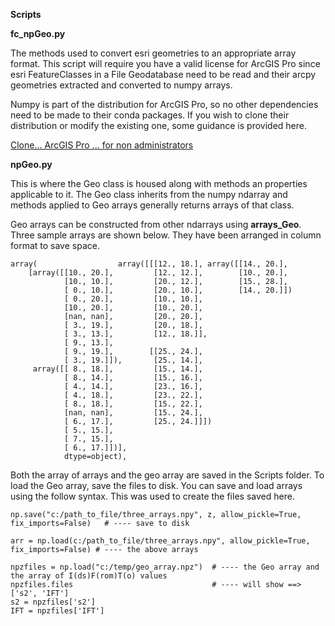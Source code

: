 ****Scripts****

**fc_npGeo.py**

The methods used to convert esri geometries to an appropriate array format.
This script will require you have a valid license for ArcGIS Pro since esri FeatureClasses in a File Geodatabase need to be read and their arcpy geometries extracted and converted to numpy arrays.

Numpy is part of the distribution for ArcGIS Pro, so no other dependencies need to be made to their conda packages.
If you wish to clone their distribution or modify the existing one, some guidance is provided here.

[Clone... ArcGIS Pro ... for non administrators](https://community.esri.com/blogs/dan_patterson/2018/12/28/clone)


**npGeo.py**

This is where the Geo class is housed along with methods an properties applicable to it.  The Geo class inherits from the numpy ndarray and methods applied to Geo arrays generally returns arrays of that class.

Geo arrays can be constructed from other ndarrays using **arrays_Geo**.  Three sample arrays are shown below.  They have been arranged in column format to save space.  

```
array(                  array([[[12., 18.], array([[14., 20.],
    [array([[10., 20.],         [12., 12.],        [10., 20.],
            [10., 10.],         [20., 12.],        [15., 28.],
            [ 0., 10.],         [20., 10.],        [14., 20.]])
            [ 0., 20.],         [10., 10.],
            [10., 20.],         [10., 20.],
            [nan, nan],         [20., 20.],
            [ 3., 19.],         [20., 18.],
            [ 3., 13.],         [12., 18.]],
            [ 9., 13.],
            [ 9., 19.],        [[25., 24.],
            [ 3., 19.]]),       [25., 14.],
     array([[ 8., 18.],         [15., 14.],
            [ 8., 14.],         [15., 16.],
            [ 4., 14.],         [23., 16.],
            [ 4., 18.],         [23., 22.],
            [ 8., 18.],         [15., 22.],
            [nan, nan],         [15., 24.],
            [ 6., 17.],         [25., 24.]]])
            [ 5., 15.],
            [ 7., 15.],
            [ 6., 17.]])],
            dtype=object),
```

Both the array of arrays and the geo array are saved in the Scripts folder.
To load the Geo array, save the files to disk.  You can save and load arrays using the follow syntax.  This was used to create the files saved here.
```
np.save("c:/path_to_file/three_arrays.npy", z, allow_pickle=True, fix_imports=False)   # ---- save to disk

arr = np.load(c:/path_to_file/three_arrays.npy", allow_pickle=True, fix_imports=False) # ---- the above arrays

npzfiles = np.load("c:/temp/geo_array.npz")  # ---- the Geo array and the array of I(ds)F(rom)T(o) values
npzfiles.files                               # ---- will show ==> ['s2', 'IFT']
s2 = npzfiles['s2']
IFT = npzfiles['IFT']
```
